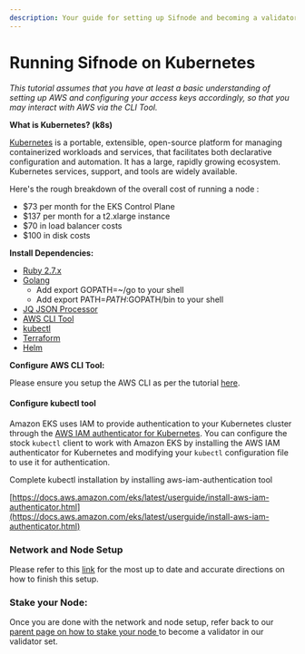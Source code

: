 ```yaml
---
description: Your guide for setting up Sifnode and becoming a validator on the K8s network
---
```


# Running Sifnode on Kubernetes

_This tutorial assumes that you have at least a basic understanding of setting up AWS and configuring your access keys accordingly, so that you may interact with AWS via the CLI Tool._

**What is Kubernetes? \(k8s\)**

[Kubernetes](https://kubernetes.io/) is a portable, extensible, open-source platform for managing containerized workloads and services, that facilitates both declarative configuration and automation. It has a large, rapidly growing ecosystem. Kubernetes services, support, and tools are widely available.

Here's the rough breakdown of the overall cost of running a node :

* $73 per month for the EKS Control Plane
* $137 per month for a t2.xlarge instance
* $70 in load balancer costs
* $100 in disk costs

**Install Dependencies:**

* [Ruby 2.7.x](https://www.ruby-lang.org/en/documentation/installation)
* [Golang](https://golang.org/doc/install)
  * Add export GOPATH=~/go to your shell
  * Add export PATH=$PATH:$GOPATH/bin to your shell
* [JQ JSON Processor](https://stedolan.github.io/jq/)
* [AWS CLI Tool](https://aws.amazon.com/cli/)
* [kubectl](https://docs.aws.amazon.com/eks/latest/userguide/install-kubectl.html)
* [Terraform](https://learn.hashicorp.com/tutorials/terraform/install-cli)
* [Helm](https://helm.sh/docs/intro/install/)

**Configure AWS CLI Tool:**

Please ensure you setup the AWS CLI as per the tutorial [here](https://aws.amazon.com/cli/).

#### Configure kubectl tool

Amazon EKS uses IAM to provide authentication to your Kubernetes cluster through the [AWS IAM authenticator for Kubernetes](https://github.com/kubernetes-sigs/aws-iam-authenticator). You can configure the stock `kubectl` client to work with Amazon EKS by installing the AWS IAM authenticator for Kubernetes and modifying your `kubectl` configuration file to use it for authentication.

Complete kubectl installation by installing aws-iam-authentication tool

[https://docs.aws.amazon.com/eks/latest/userguide/install-aws-iam-authenticator.html](https://docs.aws.amazon.com/eks/latest/userguide/install-aws-iam-authenticator.html)

### Network and Node Setup

Please refer to this [link](https://github.com/Sifchain/sifnode/blob/develop/docs/chainOps/k8s.md) for the most up to date and accurate directions on how to finish this setup.

### Stake your Node:

Once you are done with the network and node setup, refer back to our [parent page on how to stake your node ](https://docs.sifchain.finance/resources/tutorials/running-sifchain-validator-on-kubernetes#stake-your-node)to become a validator in our validator set.

